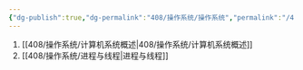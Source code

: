 ```yaml
---
{"dg-publish":true,"dg-permalink":"408/操作系统/操作系统","permalink":"/408/操作系统/操作系统/","dgHomeLink":true,"dgPassFrontmatter":false}
---
```



1. [[408/操作系统/计算机系统概述|408/操作系统/计算机系统概述]]
2. [[408/操作系统/进程与线程|进程与线程]]